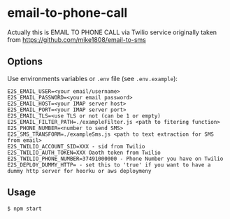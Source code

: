 # email-to-phone-call
Actually this is EMAIL TO PHONE CALL via Twilio service
originally taken from https://github.com/mike1808/email-to-sms

## Options

Use environments variables or `.env` file (see `.env.example`):

```
E2S_EMAIL_USER=<your email/username>
E2S_EMAIL_PASSWORD=<your email password>
E2S_EMAIL_HOST=<your IMAP server host>
E2S_EMAIL_PORT=<your IMAP server port>
E2S_EMAIL_TLS=<use TLS or not (can be 1 or empty)
E2S_EMAIL_FILTER_PATH=./exampleFilter.js <path to fitering function>
E2S_PHONE_NUMBER=<number to send SMS>
E2S_SMS_TRANSFORM=./exampleSms.js <path to text extraction for SMS from email>
E2S_TWILIO_ACCOUNT_SID=XXX - sid from Twilio
E2S_TWILIO_AUTH_TOKEN=XXX Oaoth token from Twilio
E2S_TWILIO_PHONE_NUMBER=37491000000 - Phone Number you have on Twilio
E2S_DEPLOY_DUMMY_HTTP= - set this to 'true' if you want to have a dummy http server for heorku or aws deploymeny
```

## Usage

```bash
$ npm start
```
